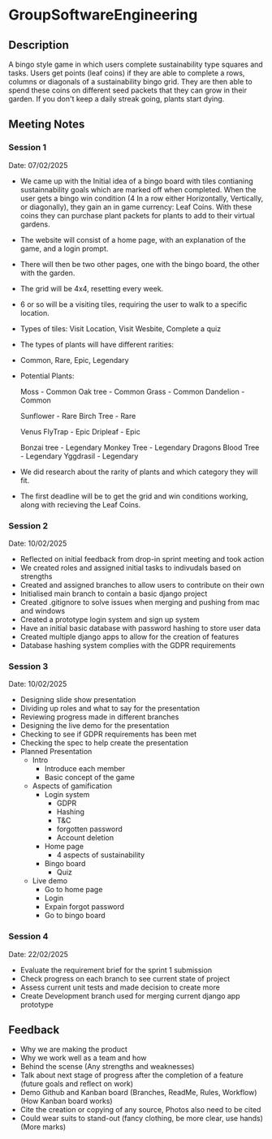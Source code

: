 # GroupSoftwareEngineering
## Description
A bingo style game in which users complete sustainability type squares and tasks. Users get points (leaf coins) if they are able to complete a rows, columns or diagonals of a sustainability bingo grid. They are then able to spend these coins on different seed packets that they can grow in their garden. If you don't keep a daily streak going, plants start dying. 


## Meeting Notes
### Session 1
Date: 07/02/2025
- We came up with the Initial idea of a bingo board with tiles contianing sustainnability goals which are marked off when completed. When the user gets a bingo win condition (4 In a row either Horizontally, Vertically, or diagonally), they gain an in game currency: Leaf Coins. With these  coins they can purchase plant packets for plants to add to their virtual gardens.


- The website will consist of a home page, with an explanation of the game, and a login prompt.
- There will then be two other pages, one with the bingo board, the other with the garden.

- The grid will be 4x4, resetting every week.
- 6 or so will be a visiting tiles, requiring the user to walk to a specific location.
- Types of tiles:
   Visit Location, Visit Wesbite, Complete a quiz
- The types of plants will have different rarities:
- Common, Rare, Epic, Legendary

- Potential Plants:

  Moss - Common
  Oak tree - Common
  Grass - Common
  Dandelion - Common

  Sunflower - Rare
  Birch Tree - Rare

  Venus FlyTrap - Epic
  Dripleaf - Epic

  Bonzai tree - Legendary
  Monkey Tree - Legendary
  Dragons Blood Tree - Legendary
  Yggdrasil - Legendary

- We did research about the rarity of plants and which category they will fit.
- The first deadline will be to get the grid and win conditions working, along with recieving the Leaf Coins.

### Session 2
Date: 10/02/2025
- Reflected on initial feedback from drop-in sprint meeting and took action
- We created roles and assigned initial tasks to indivudals based on strengths
- Created and assigned branches to allow users to contribute on their own
- Initialised main branch to contain a basic django project
- Created .gitignore to solve issues when merging and pushing from mac and windows
- Created a prototype login system and sign up system
- Have an initial basic database with password hashing to store user data
- Created multiple django apps to allow for the creation of features
- Database hashing system complies with the GDPR requirements

### Session 3
Date: 10/02/2025
- Designing slide show presentation
- Dividing up roles and what to say for the presentation
- Reviewing progress made in different branches
- Designing the live demo for the presentation
- Checking to see if GDPR requirements has been met
- Checking the spec to help create the presentation
- Planned Presentation
   - Intro
     - Introduce each member
     - Basic concept of the game
   - Aspects of gamification
     - Login system
        - GDPR
        - Hashing
        - T&C
        - forgotten password
        - Account deletion
     - Home page
        - 4 aspects of sustainability 
     - Bingo board
        - Quiz
   - Live demo
     - Go to home page
     - Login
     - Expain forgot password
     - Go to bingo board

### Session 4
Date: 22/02/2025
- Evaluate the requirement brief for the sprint 1 submission
- Check progress on each branch to see current state of project
- Assess current unit tests and made decision to create more
- Create Development branch used for merging current django app prototype

## Feedback
- Why we are making the product
- Why we work well as a team and how
- Behind the scense (Any strengths and weaknesses)
- Talk about next stage of progress after the completion of a feature (future goals and reflect on work)
- Demo Github and Kanban board (Branches, ReadMe, Rules, Workflow) (How Kanban board works)
- Cite the creation or copying of any source, Photos also need to be cited
- Could wear suits to stand-out (fancy clothing, be more clear, use hands) (More marks) 
